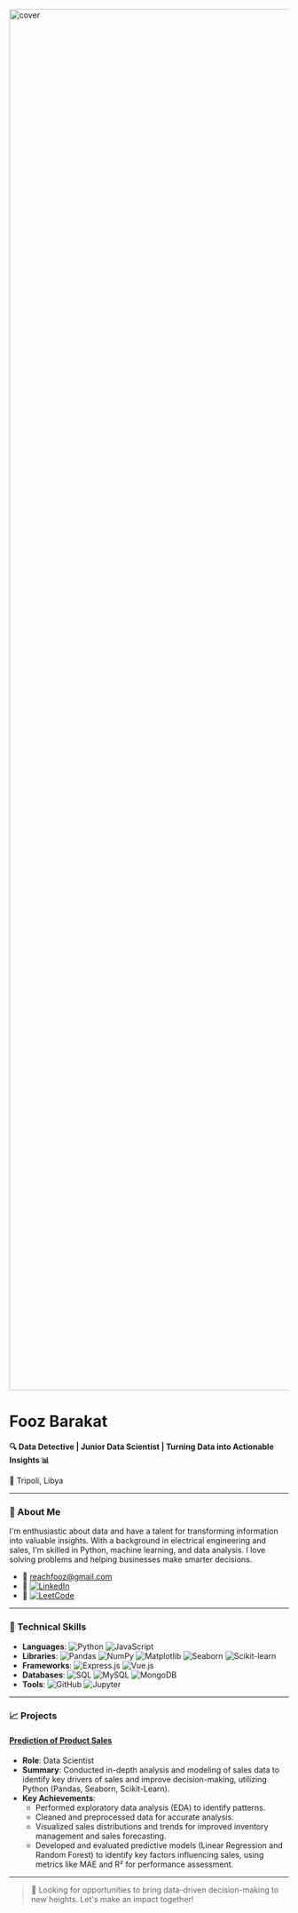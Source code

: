 <img width="2487" alt="cover" src="https://github.com/user-attachments/assets/443f3c05-2c9a-4f73-9832-e520f93a1b69">


# Fooz Barakat
**🔍 Data Detective | Junior Data Scientist | Turning Data into Actionable Insights 📊**

📍 Tripoli, Libya

---

### 👋 About Me
I'm enthusiastic about data and have a talent for transforming information into valuable insights. With a background in electrical engineering and sales, I'm skilled in Python, machine learning, and data analysis. I love solving problems and helping businesses make smarter decisions.

- 📧 [reachfooz@gmail.com](mailto:reachfooz@gmail.com)  
- 🔗 [![LinkedIn](https://img.shields.io/badge/LinkedIn-blue?style=flat&logo=linkedin)](https://www.linkedin.com/in/fooz-barakat/)
- 🧩 [![LeetCode](https://img.shields.io/badge/LeetCode-yellow?style=flat&logo=leetcode)](https://leetcode.com/u/Fooz_Barakat/)

---

### 💼 Technical Skills
- **Languages**: ![Python](https://img.shields.io/badge/-Python-black?style=flat-square&logo=python) ![JavaScript](https://img.shields.io/badge/-JavaScript-black?style=flat-square&logo=javascript)
- **Libraries**: ![Pandas](https://img.shields.io/badge/-Pandas-black?style=flat-square&logo=pandas) ![NumPy](https://img.shields.io/badge/-NumPy-black?style=flat-square&logo=numpy) ![Matplotlib](https://img.shields.io/badge/-Matplotlib-black?style=flat-square&logo=matplotlib) ![Seaborn](https://img.shields.io/badge/-Seaborn-black?style=flat-square&logo=seaborn) ![Scikit-learn](https://img.shields.io/badge/-Scikit--learn-black?style=flat-square&logo=scikit-learn)
- **Frameworks**: ![Express.js](https://img.shields.io/badge/-Express.js-black?style=flat-square&logo=express) ![Vue.js](https://img.shields.io/badge/-Vue.js-black?style=flat-square&logo=vue.js)
- **Databases**: ![SQL](https://img.shields.io/badge/-SQL-black?style=flat-square&logo=sql) ![MySQL](https://img.shields.io/badge/-MySQL-black?style=flat-square&logo=mysql) ![MongoDB](https://img.shields.io/badge/-MongoDB-black?style=flat-square&logo=mongodb)
- **Tools**: ![GitHub](https://img.shields.io/badge/-GitHub-black?style=flat-square&logo=github) ![Jupyter](https://img.shields.io/badge/-Jupyter-black?style=flat-square&logo=jupyter)

---

### 📈 Projects
#### [Prediction of Product Sales](https://github.com/FoozBarakat/Prediction-of-Product-Sales)
- **Role**: Data Scientist
- **Summary**: Conducted in-depth analysis and modeling of sales data to identify key drivers of sales and improve decision-making, utilizing Python (Pandas, Seaborn, Scikit-Learn).
- **Key Achievements**:
  - Performed exploratory data analysis (EDA) to identify patterns.
  - Cleaned and preprocessed data for accurate analysis.
  - Visualized sales distributions and trends for improved inventory management and sales forecasting.
  - Developed and evaluated predictive models (Linear Regression and Random Forest) to identify key factors influencing sales, using metrics like MAE and R² for performance assessment.
---

> 📝 Looking for opportunities to bring data-driven decision-making to new heights. Let's make an impact together!

